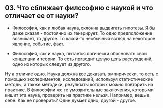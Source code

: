 ﻿## 03. Что сближает философию с наукой и что отличает ее от науки?

- Философия, как и любая наука, склонна выдвигать гипотезы. Я бы даже сказал - 
постоянно их генерирует. То одно предположение возникает, то другое. То 
какой-то необычный взгляд на некоторое явление, событие, факт.

- Философия, как и наука, пытается логически обосновать свои концепции и 
теории. То есть приводит целую цепь рассуждений, одно из которых следует из 
другого.

Ну а отличие одно. Наука должна все доказать эмпирически, то есть с помощью 
экспериментов, исследований, используя статистические методы, а также 
методики, результаты которых можно повторить на практике. В философии же те 
умозрительные заключения, которыми кишит эта наука, проверить на практике 
нельзя. Например, вещь в себе. Как ее проверить? Один думает одно, другой - 
другое.
